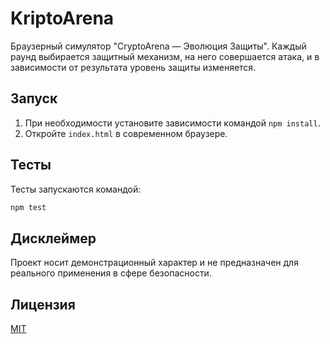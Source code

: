 # KriptoArena

Браузерный симулятор "CryptoArena — Эволюция Защиты". Каждый раунд выбирается защитный механизм, на него совершается атака, и в зависимости от результата уровень защиты изменяется.

## Запуск

1. При необходимости установите зависимости командой `npm install`.
2. Откройте `index.html` в современном браузере.

## Тесты

Тесты запускаются командой:

```bash
npm test
```

## Дисклеймер

Проект носит демонстрационный характер и не предназначен для реального применения в сфере безопасности.

## Лицензия

[MIT](LICENSE)
